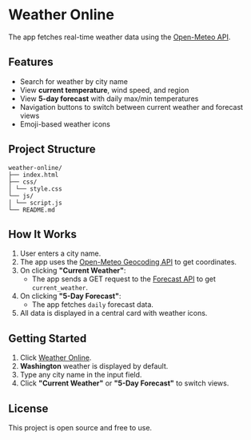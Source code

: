 # Weather Online

The app fetches real-time weather data using the [Open-Meteo API](https://open-meteo.com/).

## Features

- Search for weather by city name
- View **current temperature**, wind speed, and region
- View **5-day forecast** with daily max/min temperatures
- Navigation buttons to switch between current weather and forecast views
- Emoji-based weather icons

## Project Structure

```
weather-online/
├── index.html
├── css/
│ └── style.css
└── js/
│ └── script.js
└── README.md 
```

## How It Works

1. User enters a city name.
2. The app uses the [Open-Meteo Geocoding API](https://open-meteo.com/en/docs/geocoding-api) to get coordinates.
3. On clicking **"Current Weather"**:
   - The app sends a GET request to the [Forecast API](https://open-meteo.com/en/docs#api_form) to get `current_weather`.
4. On clicking **"5-Day Forecast"**:
   - The app fetches `daily` forecast data.
5. All data is displayed in a central card with weather icons.

## Getting Started

1. Click [Weather Online](https://unzeva.github.io/CtD-Weather/).
2. **Washington** weather is displayed by default.
3. Type any city name in the input field.
4. Click **"Current Weather"** or **"5-Day Forecast"** to switch views.

## License

This project is open source and free to use.
